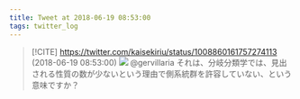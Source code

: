 ```yaml
---
title: Tweet at 2018-06-19 08:53:00
tags: twitter_log
---
```


> [!CITE] https://twitter.com/kaisekiriu/status/1008860161757274113 (2018-06-19 08:53:00)
> ![](https://twitter.com/kaisekiriu/status/1008860161757274113)
> @gervillaria それは、分岐分類学では、見出される性質の数が少ないという理由で側系統群を許容していない、という意味ですか？
